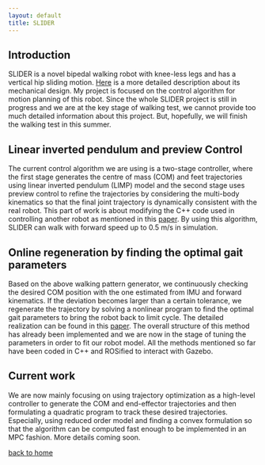 ```yaml
---
layout: default
title: SLIDER
---
```


## Introduction
SLIDER is a novel bipedal walking robot with knee-less legs and has a vertical hip sliding motion. [Here](http://kormushev.com/publication/wang2018clawar/) is a more detailed description about its mechanical design. My project is focused on the control algorithm for motion planning of this robot. Since the whole SLIDER project is still in progress and we are at the key stage of walking test, we cannot provide too much detailed information about this project. But, hopefully, we will finish the walking test in this summer. 

## Linear inverted pendulum and preview Control
The current control algorithm we are using is a two-stage controller, where the first stage generates the centre of mass (COM) and feet trajectories using linear inverted pendulum (LIMP) model and the second stage uses preview control to refine the trajectories by considering the multi-body kinematics so that the final joint trajectory is dynamically consistent with the real robot. This part of work is about modifying the C++ code used in controlling another robot as mentioned in this [paper](https://ieeexplore.ieee.org/document/6739663). By using this algorithm, SLIDER can walk with forward speed up to 0.5 m/s in simulation.

## Online regeneration by finding the optimal gait parameters 
Based on the above walking pattern generator, we continuously checking the desired COM position with the one estimated from IMU and forward kinematics. If the deviation becomes larger than a certain tolerance, we regenerate the trajectory by solving a nonlinear program to find the optimal gait parameters to bring the robot back to limit cycle. The detailed realization can be found in this [paper](https://ieeexplore.ieee.org/document/7353844). The overall structure of this method has already been implemented and we are now in the stage of tuning the parameters in order to fit our robot model. All the methods mentioned so far have been coded in C++ and ROSified to interact with Gazebo.

## Current work
We are now mainly focusing on using trajectory optimization as a high-level controller to generate the COM and end-effector trajectories and then formulating a quadratic program to track these desired trajectories. Especially, using reduced order model and finding a convex formulation so that the algorithm can be computed fast enough to be implemented in an MPC fashion. More details coming soon.

[back to home](./)

